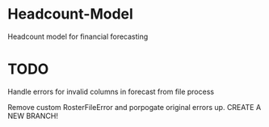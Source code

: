 # Headcount-Model
Headcount model for financial forecasting

# TODO
Handle errors for invalid columns in forecast from file process

Remove custom RosterFileError and porpogate original errors up. CREATE A NEW BRANCH!
